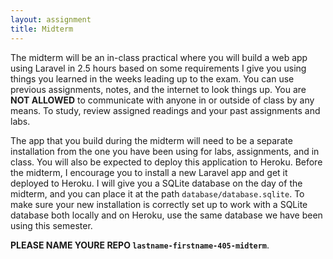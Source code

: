 ```yaml
---
layout: assignment
title: Midterm
---
```


The midterm will be an in-class practical where you will build a web app using Laravel in 2.5 hours based on some requirements I give you using things you learned in the weeks leading up to the exam. You can use previous assignments, notes, and the internet to look things up. You are __NOT ALLOWED__ to communicate with anyone in or outside of class by any means. To study, review assigned readings and your past assignments and labs.

The app that you build during the midterm will need to be a separate installation from the one you have been using for labs, assignments, and in class. You will also be expected to deploy this application to Heroku. Before the midterm, I encourage you to install a new Laravel app and get it deployed to Heroku. I will give you a SQLite database on the day of the midterm, and you can place it at the path `database/database.sqlite`. To make sure your new installation is correctly set up to work with a SQLite database both locally and on Heroku, use the same database we have been using this semester.

__PLEASE NAME YOURE REPO `lastname-firstname-405-midterm`__.
